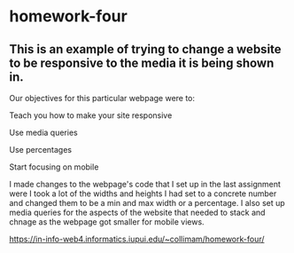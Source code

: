 # homework-four
## This is an example of trying to change a website to be responsive to the media it is being shown in.


Our objectives for this particular webpage were to:

Teach you how to make your site responsive

Use media queries

Use percentages

Start focusing on mobile

I made changes to the webpage's code that I set up in the last assignment were I took a lot of the widths and heights I had set to a concrete number and changed them to be a min and max width or a percentage. I also set up media queries for the aspects of the website that needed to stack and chnage as the webpage got smaller for mobile views. 

https://in-info-web4.informatics.iupui.edu/~collimam/homework-four/